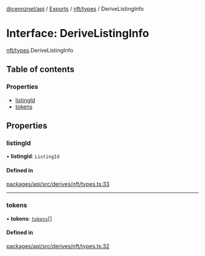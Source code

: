 [@cennznet/api](../README.md) / [Exports](../modules.md) / [nft/types](../modules/nft_types.md) / DeriveListingInfo

# Interface: DeriveListingInfo

[nft/types](../modules/nft_types.md).DeriveListingInfo

## Table of contents

### Properties

- [listingId](nft_types.derivelistinginfo.md#listingid)
- [tokens](nft_types.derivelistinginfo.md#tokens)

## Properties

### listingId

• **listingId**: `ListingId`

#### Defined in

[packages/api/src/derives/nft/types.ts:33](https://github.com/cennznet/api.js/blob/8a3918c/packages/api/src/derives/nft/types.ts#L33)

___

### tokens

• **tokens**: [`tokens`](nft_types.tokens.md)[]

#### Defined in

[packages/api/src/derives/nft/types.ts:32](https://github.com/cennznet/api.js/blob/8a3918c/packages/api/src/derives/nft/types.ts#L32)

